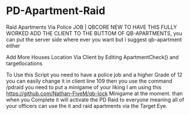 # PD-Apartment-Raid
Raid Apartments Via Police JOB | QBCORE NEW
TO HAVE THIS FULLY WORKED ADD THE CLIENT TO THE BUTTOM OF QB-APARTMENTS, you can put the server side where ever you want but i suggest qb-apartment either

Add More Houses Location Via Client by Editing ApartmentCheck() and targetlocations

To Use this Script you need to have a police job and a higher Grade of 12 you can easily change it in client line 109
then you use the command /pdraid you need to put a minigame of your liking I am using this https://github.com/Nathan-FiveM/qb-lock Minigame at the moment.
than when you Complete it will activate the PD Raid to everyone meaning all of your officers can use the it and raid apartments via the Target Eye.
